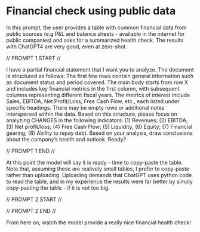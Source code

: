 # Financial check using public data

In this prompt, the user provides a table with common financial data from public sources (e.g P&L and balance sheets - available in the internet for public companies)
and asks for a summarized health check. The results with ChatGPT4 are very good, even at zero-shot.

// PROMPT 1 START //

I have a partial financial statement that I want you to analyze. The document is structured as follows:
The first few rows contain general information such as document status and period covered.
The main body starts from row X and includes key financial metrics in the first column, with subsequent columns representing different fiscal years.
The metrics of interest include Sales, EBITDA, Net Profit/Loss, Free Cash Flow, etc., each listed under specific headings.
There may be empty rows or additional notes interspersed within the data.
Based on this structure, please focus on analyzing CHANGES in the following indicators: (1) Revenues; (2) EBITDA; (3) Net profit/loss; (4) Free Cash Flow; (5) Liquidity; (6) Equity; (7) Financial gearing; (8) Ability to repay debt. Based on your analysis, draw conclusions about the company’s health and outlook.
Ready?

// PROMPT 1 END //

At this point the model will say it is ready - time to copy-paste the table. Note that, assuming these are realively small tables,
I prefer to copy-paste rather than uploading. Uploading demands that ChatGPT uses python code to read the table, and in my experience
the results were far better by simply copy-pasting the table - if it is not too big.

// PROMPT 2 START //

<copy-paste the table>

// PROMPT 2 END //

From here on, watch the model provide a really nice financial health check!





